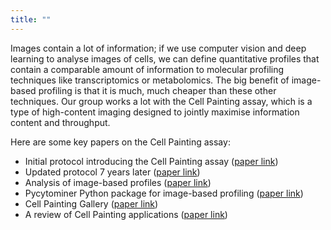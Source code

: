 ```yaml
---
title: ""
---
```


Images contain a lot of information; if we use computer vision and deep learning to analyse images of cells, we can define quantitative profiles that contain a comparable amount of information to molecular profiling techniques like transcriptomics or metabolomics. The big benefit of image-based profiling is that it is much, much cheaper than these other techniques. Our group works a lot with the Cell Painting assay, which is a type of high-content imaging designed to jointly maximise information content and throughput.

Here are some key papers on the Cell Painting assay:

* Initial protocol introducing the Cell Painting assay ([paper link](https://www.nature.com/articles/nprot.2016.105))
* Updated protocol 7 years later ([paper link](https://www.nature.com/articles/s41596-023-00840-9))
* Analysis of image-based profiles ([paper link](https://www.nature.com/articles/nmeth.4397))
* Pycytominer Python package for image-based profiling ([paper link](https://www.nature.com/articles/s41592-025-02611-8))
* Cell Painting Gallery ([paper link](https://www.nature.com/articles/s41592-024-02399-z))
* A review of Cell Painting applications ([paper link](https://www.nature.com/articles/s41592-024-02528-8))
